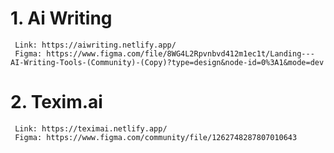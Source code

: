# 1. Ai Writing
     Link: https://aiwriting.netlify.app/
     Figma: https://www.figma.com/file/8WG4L2Rpvnbvd412m1ec1t/Landing---AI-Writing-Tools-(Community)-(Copy)?type=design&node-id=0%3A1&mode=dev

# 2. Texim.ai
     Link: https://teximai.netlify.app/
     Figma: https://www.figma.com/community/file/1262748287807010643
